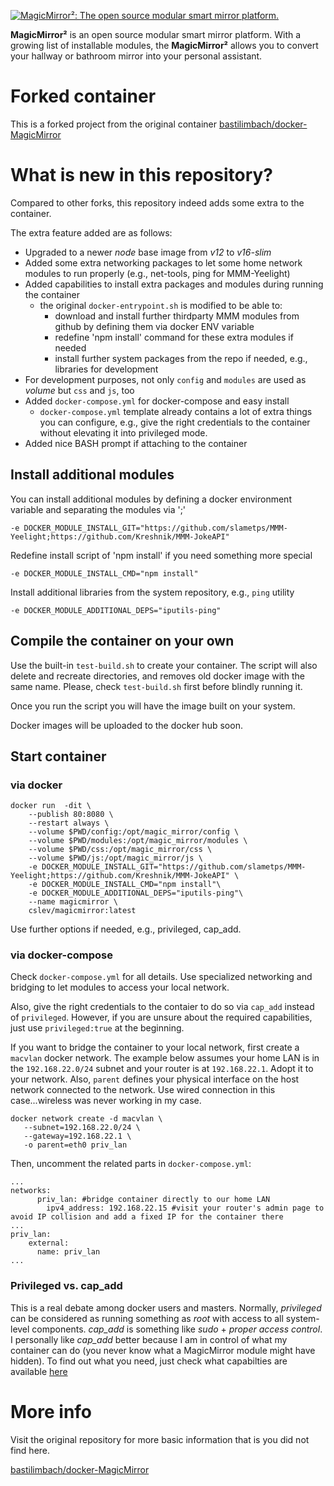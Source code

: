 [![MagicMirror²: The open source modular smart mirror platform. ](https://github.com/MichMich/MagicMirror/raw/master/.github/header.png)](https://github.com/MichMich/MagicMirror)

**MagicMirror²** is an open source modular smart mirror platform. With a growing list of installable modules, the **MagicMirror²** allows you to convert your hallway or bathroom mirror into your personal assistant.

# Forked container
This is a forked project from the original container [bastilimbach/docker-MagicMirror](https://github.com/bastilimbach/docker-MagicMirror)

# What is new in this repository?
Compared to other forks, this repository indeed adds some extra to the container. 

The extra feature added are as follows:
 - Upgraded to a newer *node* base image from *v12* to *v16-slim*
 - Added some extra networking packages to let some home network modules to run properly (e.g., net-tools, ping for MMM-Yeelight)
 - Added capabilities to install extra packages and modules during running the container
    - the original `docker-entrypoint.sh` is modified to be able to:
        - download and install further thirdparty MMM modules from github by defining them via docker ENV variable
        - redefine 'npm install' command for these extra modules if needed
        - install further system packages from the repo if needed, e.g., libraries for development
- For development purposes, not only `config` and `modules` are used as *volume* but `css` and `js`, too
 - Added `docker-compose.yml` for docker-compose and easy install
    - `docker-compose.yml` template already contains a lot of extra things you can configure, e.g., give the right credentials to the container without elevating it into privileged mode.
- Added nice BASH prompt if attaching to the container


## Install additional modules
You can install additional modules by defining a docker environment variable and separating the modules via ';'
```
-e DOCKER_MODULE_INSTALL_GIT="https://github.com/slametps/MMM-Yeelight;https://github.com/Kreshnik/MMM-JokeAPI"
```

Redefine install script of 'npm install' if you need something more special
```
-e DOCKER_MODULE_INSTALL_CMD="npm install"
```

Install additional libraries from the system repository, e.g., `ping` utility
```
-e DOCKER_MODULE_ADDITIONAL_DEPS="iputils-ping"
```

## Compile the container on your own
Use the built-in `test-build.sh` to create your container. The script will also delete and recreate directories, and removes old docker image with the same name. Please, check `test-build.sh` first before blindly running it.

Once you run the script you will have the image built on your system.

Docker images will be uploaded to the docker hub soon.


## Start container
### via docker
```
docker run  -dit \
	--publish 80:8080 \
	--restart always \
	--volume $PWD/config:/opt/magic_mirror/config \
	--volume $PWD/modules:/opt/magic_mirror/modules \
	--volume $PWD/css:/opt/magic_mirror/css \
	--volume $PWD/js:/opt/magic_mirror/js \
	-e DOCKER_MODULE_INSTALL_GIT="https://github.com/slametps/MMM-Yeelight;https://github.com/Kreshnik/MMM-JokeAPI" \
	-e DOCKER_MODULE_INSTALL_CMD="npm install"\
	-e DOCKER_MODULE_ADDITIONAL_DEPS="iputils-ping"\
	--name magicmirror \
	cslev/magicmirror:latest
```
Use further options if needed, e.g., privileged, cap_add.

### via docker-compose
Check `docker-compose.yml` for all details. Use specialized networking and bridging to let modules to access your local network.

Also, give the right credentials to the contaier to do so via `cap_add` instead of `privileged`. However, if you are unsure about the required capabilities, just use `privileged:true` at the beginning.

If you want to bridge the container to your local network, first create a `macvlan` docker network. The example below assumes your home LAN is in the `192.168.22.0/24` subnet and your router is at `192.168.22.1`. Adopt it to your network. Also, `parent` defines your physical interface on the host network connected to the network. Use wired connection in this case...wireless was never working in my case.
```
docker network create -d macvlan \
   --subnet=192.168.22.0/24 \
   --gateway=192.168.22.1 \
   -o parent=eth0 priv_lan
```

Then, uncomment the related parts in `docker-compose.yml`:
```
...
networks:
      priv_lan: #bridge container directly to our home LAN
        ipv4_address: 192.168.22.15 #visit your router's admin page to avoid IP collision and add a fixed IP for the container there
...
priv_lan:
    external:
      name: priv_lan
...
```

### Privileged vs. cap_add
This is a real debate among docker users and masters. Normally, *privileged* can be considered as running something as *root* with access to all system-level components. *cap_add* is something like *sudo* + *proper access control*. I personally like *cap_add* better because I am in control of what my container can do (you never know what a MagicMirror module might have hidden). To find out what you need, just check what capabilties are available [here](https://docs.docker.com/engine/reference/run/)


# More info
Visit the original repository for more basic information that is you did not find here.

[bastilimbach/docker-MagicMirror](https://github.com/bastilimbach/docker-MagicMirror)
